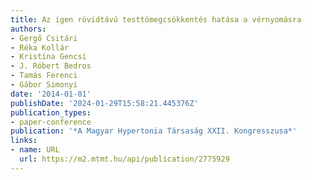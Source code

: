 ```yaml
---
title: Az igen rövidtávú testtömegcsökkentés hatása a vérnyomásra
authors:
- Gergő Csitári
- Réka Kollár
- Kristína Gencsi
- J. Róbert Bedros
- Tamás Ferenci
- Gábor Simonyi
date: '2014-01-01'
publishDate: '2024-01-29T15:58:21.445376Z'
publication_types:
- paper-conference
publication: '*A Magyar Hypertonia Társaság XXII. Kongresszusa*'
links:
- name: URL
  url: https://m2.mtmt.hu/api/publication/2775929
---
```

